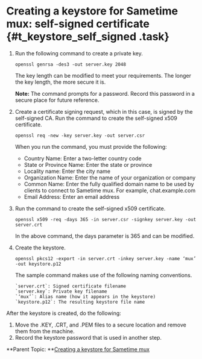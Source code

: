# Creating a keystore for Sametime mux: self-signed certificate {#t_keystore_self_signed .task}

1.  Run the following command to create a private key.

    ``` {#codeblock_zzy_nrq_ywb}
    openssl genrsa -des3 -out server.key 2048
    ```

    The key length can be modified to meet your requirements. The longer the key length, the more secure it is.

    **Note:** The command prompts for a password. Record this password in a secure place for future reference.

2.  Create a certificate signing request, which in this case, is signed by the self-signed CA. Run the command to create the self-signed x509 certificate.

    ``` {#codeblock_o1k_csq_ywb}
    openssl req -new -key server.key -out server.csr
    ```

    When you run the command, you must provide the following:

    -   Country Name: Enter a two-letter country code
    -   State or Province Name: Enter the state or province
    -   Locality name: Enter the city name
    -   Organization Name: Enter the name of your organization or company
    -   Common Name: Enter the fully qualified domain name to be used by clients to connect to Sametime mux. For example, chat.example.com
    -   Email Address: Enter an email address
3.  Run the command to create the self-signed x509 certificate.

    ``` {#codeblock_yzs_3tq_ywb}
    openssl x509 -req -days 365 -in server.csr -signkey server.key -out server.crt
    ```

    In the above command, the days parameter is 365 and can be modified.

4.  Create the keystore.

    ``` {#codeblock_bln_yxq_ywb}
    openssl pkcs12 -export -in server.crt -inkey server.key -name ‘mux’ -out keystore.p12
    ```

    The sample command makes use of the following naming conventions.

    ``` {#codeblock_k3b_lyq_ywb}
    `server.crt`: Signed certificate filename
    `server.key`: Private key filename
    `‘mux’`: Alias name (how it appears in the keystore)
    `keystore.p12`: The resulting keystore file name
    ```


After the keystore is created, do the following:

1.  Move the .KEY, .CRT, and .PEM files to a secure location and remove them from the machine.
2.  Record the keystore password that is used in another step.

**Parent Topic: **[Creating a keystore for Sametime mux](t_keystore_mux.md)

